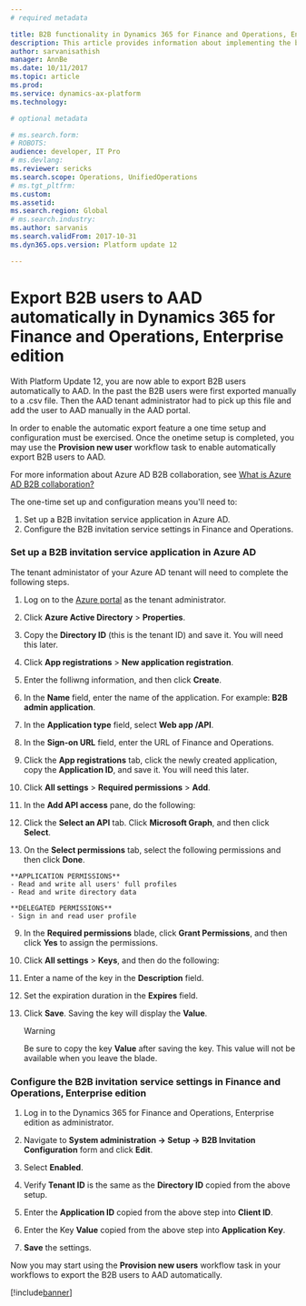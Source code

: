 ```yaml
---
# required metadata

title: B2B functionality in Dynamics 365 for Finance and Operations, Enterprise edition
description: This article provides information about implementing the business-to-business transaction functionality in Microsoft Dynamics 365 for Finance and Operations, Enterprise edition.
author: sarvanisathish
manager: AnnBe
ms.date: 10/11/2017
ms.topic: article
ms.prod: 
ms.service: dynamics-ax-platform
ms.technology: 

# optional metadata

# ms.search.form: 
# ROBOTS: 
audience: developer, IT Pro
# ms.devlang: 
ms.reviewer: sericks
ms.search.scope: Operations, UnifiedOperations
# ms.tgt_pltfrm: 
ms.custom: 
ms.assetid: 
ms.search.region: Global
# ms.search.industry: 
ms.author: sarvanis
ms.search.validFrom: 2017-10-31
ms.dyn365.ops.version: Platform update 12

---
```


# Export B2B users to AAD automatically in Dynamics 365 for Finance and Operations, Enterprise edition
With Platform Update 12, you are now able to export B2B users automatically to AAD. In the past the B2B users were first exported manually to a .csv file. Then the AAD tenant administrator had to pick up this file and add the user to AAD manually in the AAD portal. 

In order to enable the automatic export feature a one time setup and configuration must be exercised. Once the onetime setup is completed, you may use the **Provision new user** workflow task to enable automatically export B2B users to AAD.

For more information about Azure AD B2B collaboration, see [What is Azure AD B2B collaboration?](https://docs.microsoft.com/en-us/azure/active-directory/active-directory-b2b-what-is-azure-ad-b2b)

The one-time set up and configuration means you'll need to: 
1. Set up a B2B invitation service application in Azure AD.
2. Configure the B2B invitation service settings in Finance and Operations.

### Set up a B2B invitation service application in Azure AD
The tenant administator of your Azure AD tenant will need to complete the following steps.

1. Log on to the [Azure portal](https://portal.azure.com) as the tenant administrator. 

2. Click **Azure Active Directory** > **Properties**.

3. Copy the **Directory ID** (this is the tenant ID) and save it. You will need this later.

4. Click **App registrations** > **New application registration**.

5. Enter the folliwng information, and then click **Create**.

  1. In the **Name** field, enter the name of the application. For example: **B2B admin application**.
  2. In the **Application type** field, select **Web app /API**.
  3. In the **Sign-on URL** field, enter the URL of Finance and Operations.
  
6. Click the **App registrations** tab, click the newly created application, copy the **Application ID**, and save it. You will need this later.

7. Click **All settings** > **Required permissions** > **Add**.

8. In the **Add API access** pane, do the following:

  1. Click the **Select an API** tab. Click **Microsoft Graph**, and then click **Select**.
  2. On the **Select permissions** tab, select the following permissions and then click **Done**.
    
    **APPLICATION PERMISSIONS** 
    - Read and write all users' full profiles
    - Read and write directory data
    
    **DELEGATED PERMISSIONS**
    - Sign in and read user profile
    
9. In the **Required permissions** blade, click **Grant Permissions**, and then click **Yes** to assign the permissions.

10. Click **All settings** > **Keys**, and then do the following: 

  1. Enter a name of the key in the **Description** field.
  2. Set the expiration duration in the **Expires** field.
  
11. Click **Save**. Saving the key will display the **Value**. 

    > [!WARNING]
    > Be sure to copy the key **Value** after saving the key. This value will not be available when you leave the blade.

### Configure the B2B invitation service settings in Finance and Operations, Enterprise edition

1. Log in to the Dynamics 365 for Finance and Operations, Enterprise edition as administrator.

2. Navigate to **System administration -> Setup -> B2B Invitation Configuration** form and click **Edit**.

3. Select **Enabled**.

4. Verify **Tenant ID** is the same as the **Directory ID** copied from the above setup.

5. Enter the **Application ID** copied from the above step into **Client ID**.

6. Enter the Key **Value** copied from the above step into **Application Key**.

7. **Save** the settings.

Now you may start using the **Provision new users** workflow task in your workflows to export the B2B users to AAD automatically.





  
  
  

[!include[banner](../includes/banner.md)]
